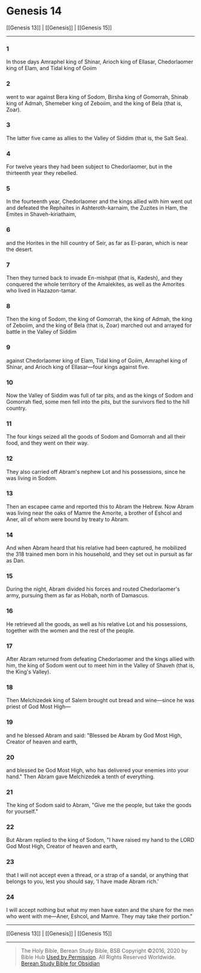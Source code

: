 # Genesis 14

[[Genesis 13]] | [[Genesis]] | [[Genesis 15]]

---

### 1
In those days Amraphel king of Shinar, Arioch king of Ellasar, Chedorlaomer king of Elam, and Tidal king of Goiim

### 2
went to war against Bera king of Sodom, Birsha king of Gomorrah, Shinab king of Admah, Shemeber king of Zeboiim, and the king of Bela (that is, Zoar).

### 3
The latter five came as allies to the Valley of Siddim (that is, the Salt Sea).

### 4
For twelve years they had been subject to Chedorlaomer, but in the thirteenth year they rebelled.

### 5
In the fourteenth year, Chedorlaomer and the kings allied with him went out and defeated the Rephaites in Ashteroth-karnaim, the Zuzites in Ham, the Emites in Shaveh-kiriathaim,

### 6
and the Horites in the hill country of Seir, as far as El-paran, which is near the desert.

### 7
Then they turned back to invade En-mishpat (that is, Kadesh), and they conquered the whole territory of the Amalekites, as well as the Amorites who lived in Hazazon-tamar.

### 8
Then the king of Sodom, the king of Gomorrah, the king of Admah, the king of Zeboiim, and the king of Bela (that is, Zoar) marched out and arrayed for battle in the Valley of Siddim

### 9
against Chedorlaomer king of Elam, Tidal king of Goiim, Amraphel king of Shinar, and Arioch king of Ellasar—four kings against five.

### 10
Now the Valley of Siddim was full of tar pits, and as the kings of Sodom and Gomorrah fled, some men fell into the pits, but the survivors fled to the hill country.

### 11
The four kings seized all the goods of Sodom and Gomorrah and all their food, and they went on their way.

### 12
They also carried off Abram's nephew Lot and his possessions, since he was living in Sodom.

### 13
Then an escapee came and reported this to Abram the Hebrew. Now Abram was living near the oaks of Mamre the Amorite, a brother of Eshcol and Aner, all of whom were bound by treaty to Abram.

### 14
And when Abram heard that his relative had been captured, he mobilized the 318 trained men born in his household, and they set out in pursuit as far as Dan.

### 15
During the night, Abram divided his forces and routed Chedorlaomer's army, pursuing them as far as Hobah, north of Damascus.

### 16
He retrieved all the goods, as well as his relative Lot and his possessions, together with the women and the rest of the people.

### 17
After Abram returned from defeating Chedorlaomer and the kings allied with him, the king of Sodom went out to meet him in the Valley of Shaveh (that is, the King's Valley).

### 18
Then Melchizedek king of Salem brought out bread and wine—since he was priest of God Most High—

### 19
and he blessed Abram and said: "Blessed be Abram by God Most High, Creator of heaven and earth,

### 20
and blessed be God Most High, who has delivered your enemies into your hand." Then Abram gave Melchizedek a tenth of everything.

### 21
The king of Sodom said to Abram, "Give me the people, but take the goods for yourself."

### 22
But Abram replied to the king of Sodom, "I have raised my hand to the LORD God Most High, Creator of heaven and earth,

### 23
that I will not accept even a thread, or a strap of a sandal, or anything that belongs to you, lest you should say, 'I have made Abram rich.'

### 24
I will accept nothing but what my men have eaten and the share for the men who went with me—Aner, Eshcol, and Mamre. They may take their portion."

---

[[Genesis 13]] | [[Genesis]] | [[Genesis 15]]

---

> The Holy Bible, Berean Study Bible, BSB
> Copyright &copy;2016, 2020 by Bible Hub
> [Used by Permission](https://berean.bible/terms.htm). All Rights Reserved Worldwide.
> [Berean Study Bible for Obsidian](https://github.com/gapmiss/berean-study-bible-for-obsidian)

